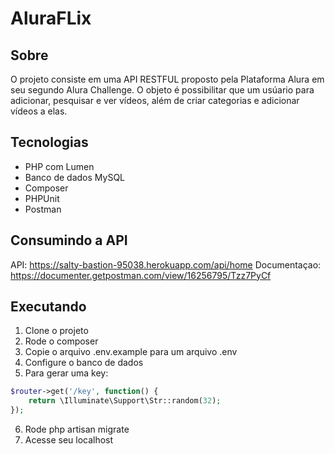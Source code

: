 # AluraFLix
## Sobre

O projeto consiste em uma API RESTFUL proposto pela Plataforma Alura em seu segundo Alura Challenge. O objeto é possibilitar que um usúario para adicionar, pesquisar e ver vídeos, além de criar categorias e adicionar vídeos a elas. 

## Tecnologias


- PHP com Lumen
- Banco de dados MySQL
- Composer
- PHPUnit
- Postman


## Consumindo a API
API: https://salty-bastion-95038.herokuapp.com/api/home
Documentaçao: https://documenter.getpostman.com/view/16256795/Tzz7PyCf
## Executando

1. Clone o projeto
2. Rode o composer
3. Copie o arquivo .env.example para um arquivo .env
4. Configure o banco de dados
5. Para gerar uma key: 
```php
$router->get('/key', function() {
    return \Illuminate\Support\Str::random(32);
});
```   
6. Rode php artisan migrate
7. Acesse seu localhost


 
